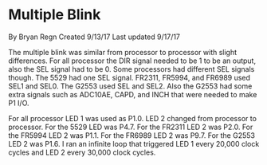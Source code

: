 # Multiple Blink
By Bryan Regn
Created 9/13/17
Last updated 9/17/17

The multiple blink was similar from processor to processor with slight differences. 
For all processor the DIR signal needed to be 1 to be an output, also the SEL signal had to be 0.
Some processors had different SEL signals though. The 5529 had one SEL signal. FR2311, FR5994, and FR6989 used SEL1 and SEL0. The G2553 used SEL and SEL2.
Also the G2553 had some extra signals such as ADC10AE, CAPD, and INCH that were needed to make P1 I/O. 

For all processor LED 1 was used as P1.0. LED 2 changed from processor to processor. 
For the 5529 LED was P4.7. For the FR2311 LED 2 was P2.0. For the FR5994 LED 2 was P1.1. For the FR6989 LED 2 was P9.7. For the G2553 LED 2 was P1.6.
I ran an infinite loop that triggered LED 1 every 20,000 clock cycles and LED 2 every 30,000 clock cycles. 
